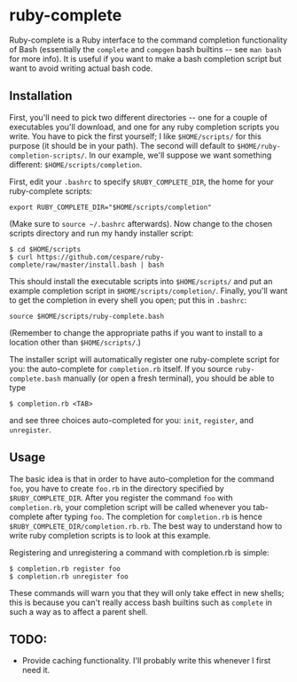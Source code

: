 ruby-complete
=============

Ruby-complete is a Ruby interface to the command completion functionality of Bash (essentially the `complete`
and `compgen` bash builtins -- see `man bash` for more info). It is useful if you want to make a bash
completion script but want to avoid writing actual bash code.

Installation
------------

First, you'll need to pick two different directories -- one for a couple of executables you'll download, and
one for any ruby completion scripts you write. You have to pick the first yourself; I like `$HOME/scripts/`
for this purpose (it should be in your path). The second will default to `$HOME/ruby-completion-scripts/`. In
our example, we'll suppose we want something different: `$HOME/scripts/completion`.

First, edit your `.bashrc` to specify `$RUBY_COMPLETE_DIR`, the home for your ruby-complete scripts:

    export RUBY_COMPLETE_DIR="$HOME/scripts/completion"

(Make sure to `source ~/.bashrc` afterwards). Now change to the chosen scripts directory and run my handy
installer script:

    $ cd $HOME/scripts
    $ curl https://github.com/cespare/ruby-complete/raw/master/install.bash | bash

This should install the executable scripts into `$HOME/scripts/` and put an example completion script in
`$HOME/scripts/completion/`. Finally, you'll want to get the completion in every shell you open; put this in
`.bashrc`:

    source $HOME/scripts/ruby-complete.bash

(Remember to change the appropriate paths if you want to install to a location other than `$HOME/scripts/`.)

The installer script will automatically register one ruby-complete script for you: the auto-complete for
`completion.rb` itself. If you source `ruby-complete.bash` manually (or open a fresh terminal), you should be
able to type

    $ completion.rb <TAB>

and see three choices auto-completed for you: `init`, `register`, and `unregister`.

Usage
-----

The basic idea is that in order to have auto-completion for the command `foo`, you have to create `foo.rb` in
the directory specified by `$RUBY_COMPLETE_DIR`. After you register the command `foo` with `completion.rb`,
your completion script will be called whenever you tab-complete after typing `foo`. The completion for
`completion.rb` is hence `$RUBY_COMPLETE_DIR/completion.rb.rb`. The best way to understand how to write ruby
completion scripts is to look at this example.

Registering and unregistering a command with completion.rb is simple:

    $ completion.rb register foo
    $ completion.rb unregister foo

These commands will warn you that they will only take effect in new shells; this is because you can't really
access bash builtins such as `complete` in such a way as to affect a parent shell.

TODO:
-----

* Provide caching functionality. I'll probably write this whenever I first need it.
